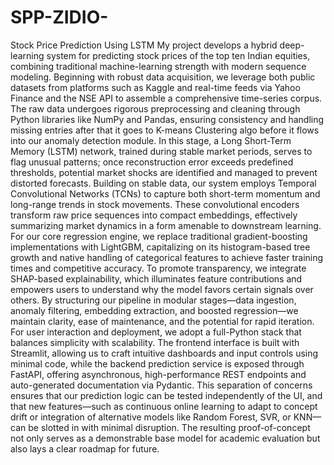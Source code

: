 # SPP-ZIDIO-
Stock Price Prediction Using LSTM
My project develops a hybrid deep-learning system for predicting stock prices of the top
ten Indian equities, combining traditional machine-learning strength with modern sequence 
modeling. Beginning with robust data acquisition, we leverage both public datasets from 
platforms such as Kaggle and real-time feeds via Yahoo Finance and the NSE API to
assemble a comprehensive time-series corpus. The raw data undergoes rigorous 
preprocessing and cleaning through Python libraries like NumPy and Pandas, ensuring 
consistency and handling missing entries after that it goes to K-means Clustering algo
before it flows into our anomaly detection module. In this stage, a Long Short-Term 
Memory (LSTM) network, trained during stable market periods, serves to flag unusual 
patterns; once reconstruction error exceeds predefined thresholds, potential market shocks 
are identified and managed to prevent distorted forecasts.
Building on stable data, our system employs Temporal Convolutional Networks (TCNs) to 
capture both short-term momentum and long-range trends in stock movements. These 
convolutional encoders transform raw price sequences into compact embeddings,
effectively summarizing market dynamics in a form amenable to downstream learning. For 
our core regression engine, we replace traditional gradient-boosting implementations with 
LightGBM, capitalizing on its histogram-based tree growth and native handling of 
categorical features to achieve faster training times and competitive accuracy. To promote
transparency, we integrate SHAP-based explainability, which illuminates feature 
contributions and empowers users to understand why the model favors certain signals over 
others. By structuring our pipeline in modular stages—data ingestion, anomaly filtering, 
embedding extraction, and boosted regression—we maintain clarity, ease of maintenance, 
and the potential for rapid iteration.
For user interaction and deployment, we adopt a full-Python stack that balances simplicity 
with scalability. The frontend interface is built with Streamlit, allowing us to craft intuitive 
dashboards and input controls using minimal code, while the backend prediction service is 
exposed through FastAPI, offering asynchronous, high-performance REST endpoints and 
auto-generated documentation via Pydantic. This separation of concerns ensures that our 
prediction logic can be tested independently of the UI, and that new features—such as 
continuous online learning to adapt to concept drift or integration of alternative models 
like Random Forest, SVR, or KNN—can be slotted in with minimal disruption. The 
resulting proof-of-concept not only serves as a demonstrable base model for academic 
evaluation but also lays a clear roadmap for future.

